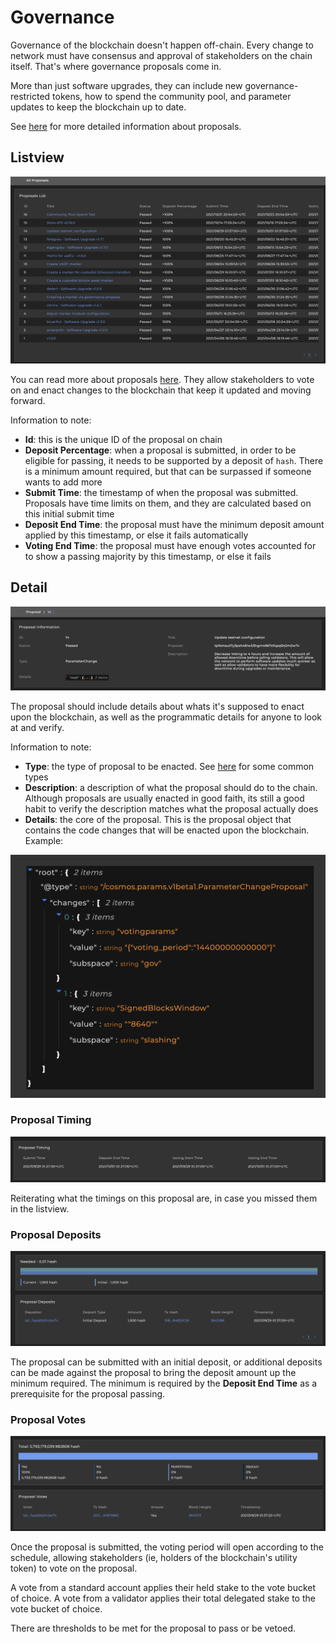 # Governance

Governance of the blockchain doesn't happen off-chain. Every change to network must have consensus and approval of stakeholders on the chain itself. That's where governance proposals come in.&#x20;

More than just software upgrades, they can include new governance-restricted tokens, how to spend the community pool, and parameter updates to keep the blockchain up to date.&#x20;

See [here](../../../ecosystem/governance/#governance-proposal-types) for more detailed information about proposals.



## Listview

![A list of governance proposals on chain](<../../../.gitbook/assets/Screen Shot 2021-11-15 at 10.40.02 PM.png>)

You can read more about proposals [here](../../../ecosystem/governance/). They allow stakeholders to vote on and enact changes to the blockchain that keep it updated and moving forward.

Information to note:

* **Id**: this is the unique ID of the proposal on chain
* **Deposit Percentage**: when a proposal is submitted, in order to be eligible for passing, it needs to be supported by a deposit of `hash`. There is a minimum amount required, but that can be surpassed if someone wants to add more
* **Submit Time**: the timestamp of when the proposal was submitted. Proposals have time limits on them, and they are calculated based on this initial submit time
* **Deposit End Time**: the proposal must have the minimum deposit amount applied by this timestamp, or else it fails automatically
* **Voting End Time**: the proposal must have enough votes accounted for to show a passing majority by this timestamp, or else it fails

## Detail

![An example of a proposal's detail](<../../../.gitbook/assets/Screen Shot 2021-11-15 at 10.49.20 PM.png>)

The proposal should include details about whats it's supposed to enact upon the blockchain, as well as the programmatic details for anyone to look at and verify.

Information to note:

* **Type**: the type of proposal to be enacted. See [here](../../../ecosystem/governance/#governance-proposal-types-1) for some common types&#x20;
* **Description**: a description of what the proposal should do to the chain. Although proposals are usually enacted in good faith, its still a good habit to verify the description matches what the proposal actually does
* **Details**: the core of the proposal. This is the proposal object that contains the code changes that will be enacted upon the blockchain. Example:

![](<../../../.gitbook/assets/Screen Shot 2021-11-15 at 11.00.10 PM.png>)

### Proposal Timing

![](<../../../.gitbook/assets/Screen Shot 2021-11-15 at 10.49.38 PM.png>)

Reiterating what the timings on this proposal are, in case you missed them in the listview.

### Proposal Deposits

![](<../../../.gitbook/assets/Screen Shot 2021-11-15 at 10.49.54 PM.png>)

The proposal can be submitted with an initial deposit, or additional deposits can be made against the proposal to bring the deposit amount up the minimum required. The minimum is required by the **Deposit End Time** as a prerequisite for the proposal passing.

### Proposal Votes

![](<../../../.gitbook/assets/Screen Shot 2021-11-15 at 10.50.04 PM.png>)

Once the proposal is submitted, the voting period will open according to the schedule, allowing stakeholders (ie, holders of the blockchain's utility token) to vote on the proposal.&#x20;

A vote from a standard account applies their held stake to the vote bucket of choice. A vote from a validator applies their total delegated stake to the vote bucket of choice.

There are thresholds to be met for the proposal to pass or be vetoed.&#x20;

